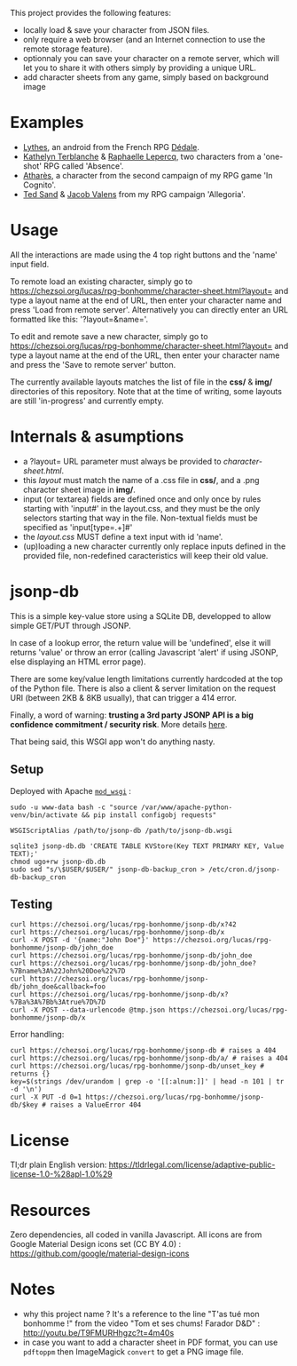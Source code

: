 This project provides the following features:
- locally load & save your character from JSON files.
- only require a web browser (and an Internet connection to use the remote storage feature).
- optionnaly you can save your character on a remote server,
which will let you to share it with others simply by providing a unique URL.
- add character sheets from any game, simply based on background image

# Examples

- [Lythes](https://chezsoi.org/lucas/rpg-bonhomme/character-sheet.html?layout=Dedale&name=lythes), an android from the French RPG [Dédale](http://lab00.free.fr/sommaire/home.htm).
- [Kathelyn Terblanche](https://chezsoi.org/lucas/rpg-bonhomme/character-sheet.html?layout=Absence&name=kathelyn_terblanche) & [Raphaelle Lepercq](https://chezsoi.org/lucas/rpg-bonhomme/character-sheet.html?layout=Absence&name=raphaelle_lepercq_se_fait_appeler_lila_), two characters from a 'one-shot' RPG called 'Absence'.
- [Atharès](https://chezsoi.org/lucas/rpg-bonhomme/character-sheet.html?layout=InCognito1&name=athares), a character from the second campaign of my RPG game 'In Cognito'.
- [Ted Sand](https://chezsoi.org/lucas/rpg-bonhomme/character-sheet.html?layout=Allegoria&name=ted_sand) & [Jacob Valens](https://chezsoi.org/lucas/rpg-bonhomme/character-sheet.html?layout=Allegoria&name=jacob_valens) from my RPG campaign 'Allegoria'.

# Usage

All the interactions are made using the 4 top right buttons and the 'name' input field.

To remote load an existing character, simply go to https://chezsoi.org/lucas/rpg-bonhomme/character-sheet.html?layout= and type a layout name at the end of URL, then enter your character name and press 'Load from remote server'. Alternatively you can directly enter an URL formatted like this: '?layout=<layout-name>&name=<character-id>'.

To edit and remote save a new character, simply go to https://chezsoi.org/lucas/rpg-bonhomme/character-sheet.html?layout= and type a layout name at the end of the URL, then enter your character name and press the 'Save to remote server' button.

The currently available layouts matches the list of file in the **css/** & **img/** directories of this repository. Note that at the time of writing, some layouts are still 'in-progress' and currently empty.

# Internals & asumptions

- a ?layout= URL parameter must always be provided to _character-sheet.html_.
- this _layout_ must match the name of a .css file in **css/**, and a .png character sheet image in **img/**.
- input (or textarea) fields are defined once and only once by rules starting with 'input#<name>' in the layout.css,
and they must be the only selectors starting that way in the file.
Non-textual fields must be specified as 'input[type=.+]#<name>'
- the _layout.css_ MUST define a text input with id 'name'.
- (up)loading a new character currently only replace inputs defined in the provided file,
non-redefined caracteristics will keep their old value.

# jsonp-db

This is a simple key-value store using a SQLite DB, developped to allow simple GET/PUT through JSONP.

In case of a lookup error, the return value will be 'undefined', else it will returns 'value' or throw an error
(calling Javascript 'alert' if using JSONP, else displaying an HTML error page).

There are some key/value length limitations currently hardcoded at the top of the Python file.
There is also a client & server limitation on the request URI (between 2KB & 8KB usually), that can trigger a 414 error.

Finally, a word of warning: **trusting a 3rd party JSONP API is a big confidence commitment / security risk**.
More details [here](http://security.stackexchange.com/a/23439).

That being said, this WSGI app won't do anything nasty.

## Setup

Deployed with Apache [`mod_wsgi`](https://modwsgi.readthedocs.org) :

    sudo -u www-data bash -c "source /var/www/apache-python-venv/bin/activate && pip install configobj requests"

    WSGIScriptAlias /path/to/jsonp-db /path/to/jsonp-db.wsgi

    sqlite3 jsonp-db.db 'CREATE TABLE KVStore(Key TEXT PRIMARY KEY, Value TEXT);'
    chmod ugo+rw jsonp-db.db
    sudo sed "s/\$USER/$USER/" jsonp-db-backup_cron > /etc/cron.d/jsonp-db-backup_cron

## Testing

    curl https://chezsoi.org/lucas/rpg-bonhomme/jsonp-db/x?42
    curl https://chezsoi.org/lucas/rpg-bonhomme/jsonp-db/x
    curl -X POST -d '{name:"John Doe"}' https://chezsoi.org/lucas/rpg-bonhomme/jsonp-db/john_doe
    curl https://chezsoi.org/lucas/rpg-bonhomme/jsonp-db/john_doe
    curl https://chezsoi.org/lucas/rpg-bonhomme/jsonp-db/john_doe?%7Bname%3A%22John%20Doe%22%7D
    curl https://chezsoi.org/lucas/rpg-bonhomme/jsonp-db/john_doe&callback=foo
    curl https://chezsoi.org/lucas/rpg-bonhomme/jsonp-db/x?%7Ba%3A%7Bb%3Atrue%7D%7D
    curl -X POST --data-urlencode @tmp.json https://chezsoi.org/lucas/rpg-bonhomme/jsonp-db/x

Error handling:

    curl https://chezsoi.org/lucas/rpg-bonhomme/jsonp-db # raises a 404
    curl https://chezsoi.org/lucas/rpg-bonhomme/jsonp-db/a/ # raises a 404
    curl https://chezsoi.org/lucas/rpg-bonhomme/jsonp-db/unset_key # returns {}
    key=$(strings /dev/urandom | grep -o '[[:alnum:]]' | head -n 101 | tr -d '\n')
    curl -X PUT -d 0=1 https://chezsoi.org/lucas/rpg-bonhomme/jsonp-db/$key # raises a ValueError 404

# License
Tl;dr plain English version: https://tldrlegal.com/license/adaptive-public-license-1.0-%28apl-1.0%29

# Resources

Zero dependencies, all coded in vanilla Javascript.
All icons are from Google Material Design icons set (CC BY 4.0) : https://github.com/google/material-design-icons

# Notes

- why this project name ? It's a reference to the line "T'as tué mon bonhomme !" from the video "Tom et ses chums! Farador D&D" : http://youtu.be/T9FMURHhgzc?t=4m40s
- in case you want to add a character sheet in PDF format, you can use `pdftoppm` then ImageMagick `convert` to get a PNG image file.

